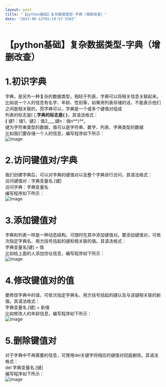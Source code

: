 ```yaml
---
layout: post
title: "【python基础】复杂数据类型-字典（增删改查）"
date: "2023-06-12T01:19:57.558Z"
---
```

【python基础】复杂数据类型-字典（增删改查）
=========================

1.初识字典
======

字典，是另外一种复杂的数据类型，相较于列表，字典可以将相关信息关联起来。比如说一个人的信息有名字、年龄、性别等，如果用列表存储的话，不能表示他们之间是相关联的，而字典可以，字典是一个或多个键值对组成  
列表的标志是\[ \],**字典的标志是{ }**，其语法格式：  
**{** 键1：值1，键2：值2,,,,,,键n：值n**}**。  
键为字符串类型的数据，值可以是字符串、数字、列表、字典类型的数据  
比如我们要存储一个人的信息，编写程序如下所示：  
![image](https://img2023.cnblogs.com/blog/3179433/202306/3179433-20230612084729562-1365001644.png)

2.访问键值对/字典
==========

我们创建字典后，可以对字典的键值对以及整个字典进行访问，其语法格式：  
访问键值对：字典变量名.\[键\]  
访问字典：字典变量名  
编写程序如下所示：  
![image](https://img2023.cnblogs.com/blog/3179433/202306/3179433-20230612084748153-550788830.png)

3.添加键值对
=======

字典和列表一样是一种动态结构，可随时在其中添加键值对。要添加键值对，可依次指定字典名、用方括号括起的键和相关联的值。其语法格式：  
字典变量名\[键\] = 值  
比如给上面的人添加住址信息，编写程序如下所示：  
![image](https://img2023.cnblogs.com/blog/3179433/202306/3179433-20230612084801273-236834398.png)

4.修改键值对的值
=========

要修改字典中的值，可依次指定字典名、用方括号括起的键以及与该键相关联的新值。其语法格式：  
字典变量名.\[键\] = 新值  
比如修改人的年龄信息，编写程序如下所示：  
![image](https://img2023.cnblogs.com/blog/3179433/202306/3179433-20230612084813605-1802954223.png)

5.删除键值对
=======

对于字典中不再需要的信息，可使用del关键字将相应的键值对彻底删除。其语法格式：  
del 字典变量名.\[键\]  
编写程序如下所示：  
![image](https://img2023.cnblogs.com/blog/3179433/202306/3179433-20230612084826558-1216635202.png)